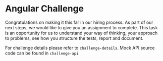 # Angular Challenge

Congratulations on making it this far in our hiring process. As part of our next steps, we would like to give you an assignment to complete. This task is an opportunity for us to understand your way of thinking, your approach to problems, see how you structure the tests, report and document. 

For challenge details please refer to `challenge-details`. Mock API source code can be found in `challenge-api`

